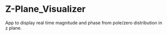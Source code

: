 # Z-Plane_Visualizer
App to display real time magnitude and phase from pole/zero distribution in z plane.
